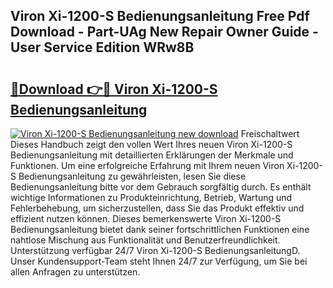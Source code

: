 ## Viron Xi-1200-S Bedienungsanleitung Free Pdf Download - Part-UAg New Repair Owner Guide - User Service Edition WRw8B

# <h2><a href="http://df5e5c.blite.top/?on=Viron+Xi-1200-S+Bedienungsanleitung">🔗Download 👉🔴 Viron Xi-1200-S Bedienungsanleitung</a></h2>

[![Viron Xi-1200-S Bedienungsanleitung new download](https://i.imgur.com/lujVjoI.png)](http://df5e5c.blite.top/?on=Viron+Xi-1200-S+Bedienungsanleitung)
Freischaltwert Dieses Handbuch zeigt den vollen Wert Ihres neuen Viron Xi-1200-S Bedienungsanleitung mit detaillierten Erklärungen der Merkmale und Funktionen. Um eine erfolgreiche Erfahrung mit Ihrem neuen Viron Xi-1200-S Bedienungsanleitung zu gewährleisten, lesen Sie diese Bedienungsanleitung bitte vor dem Gebrauch sorgfältig durch. Es enthält wichtige Informationen zu Produkteinrichtung, Betrieb, Wartung und Fehlerbehebung, um sicherzustellen, dass Sie das Produkt effektiv und effizient nutzen können. Dieses bemerkenswerte Viron Xi-1200-S Bedienungsanleitung bietet dank seiner fortschrittlichen Funktionen eine nahtlose Mischung aus Funktionalität und Benutzerfreundlichkeit. Unterstützung verfügbar 24/7 Viron Xi-1200-S BedienungsanleitungD. Unser Kundensupport-Team steht Ihnen 24/7 zur Verfügung, um Sie bei allen Anfragen zu unterstützen.
